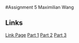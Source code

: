 #Assignment 5
Maximilian Wang

## Links

[Link Page](https://profound-flan-506984.netlify.app/")
[Part 1](https://profound-flan-506984.netlify.app/methodtest.html)
[Part 2](https://profound-flan-506984.netlify.app/webcomponent.html")
[Part 3](https://profound-flan-506984.netlify.app/extracredit.html)
